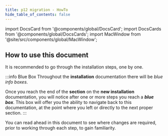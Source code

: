 ```yaml
---
title: p12 migration - HowTo
hide_table_of_contents: false
---
```

<intro-end />

import DocsCard from '@components/global/DocsCard';
import DocsCards from '@components/global/DocsCards';
import MacWindow from '@site/src/components/global/MacWindow';

<head>
  <title>Constellation Network Automation with nodectl</title>
  <meta
    name="description"
    content="nodectl installation of new node"
  />
</head>

## How to use this document

It is recommended to go through the installation steps, one by one.  

:::info Blue Box
Throughout the **installation** documentation there will be *blue info boxes*.

Once you reach the end of the **section** on the **new installation** documentation, you will notice after one or more steps you reach a ***blue box***.  This box will offer you the ability to navigate back to this documentation, at the point where you left or directly to the next proper section.
:::

You can read ahead in this document to see where changes are required, prior to working through each step, to gain familiarity. 